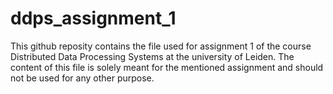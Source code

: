 # ddps_assignment_1
This github reposity contains the file used for assignment 1 of the course Distributed Data Processing Systems at the university of Leiden. The content of this file is solely meant for the mentioned assignment and should not be used for any other purpose.
